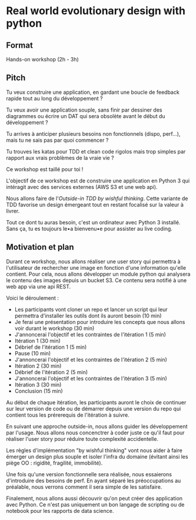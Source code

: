 # Real world evolutionary design with python

## Format

Hands-on workshop (2h - 3h)

## Pitch

Tu veux construire une application, en gardant une boucle de feedback rapide tout au long du développement&nbsp;?

Tu veux avoir une application souple, sans finir par dessiner des diagrammes ou écrire un DAT qui sera obsolète avant le début du développement&nbsp;?

Tu arrives à anticiper plusieurs besoins non fonctionnels (dispo, perf...), mais tu ne sais pas par quoi commencer&nbsp;?

Tu trouves les katas pour TDD et clean code rigolos mais trop simples par rapport aux vrais problèmes de la vraie vie&nbsp;?

Ce workshop est taillé pour toi&nbsp;!

L'objectif de ce workshop est de construire une application en Python 3 qui intéragit avec des services externes (AWS S3 et une web api).

Nous allons faire de l'_Outside-in TDD by wishful thinking_. Cette variante de TDD favorise un design émergeant tout en restant focalisé sur la valeur à livrer.

Tout ce dont tu auras besoin, c'est un ordinateur avec Python 3 installé. Sans ça, tu es toujours le•a bienvenu•e pour assister au live coding.

## Motivation et plan

Durant ce workshop, nous allons réaliser une user story qui permettra à l'utilisateur de rechercher une image en fonction d'une information qu'elle contient.
Pour cela, nous allons développer un module python qui analysera le contenu des images depuis un bucket S3. Ce contenu sera notifié à une web app via une api REST.

Voici le déroulement :

- Les participants vont cloner un repo et lancer un script qui leur permettra d'installer les outils dont ils auront besoin (10 min)
- Je ferai une présentation pour introduire les concepts que nous allons voir durant le workshop (30 min)
- J'annoncerai l'objectif et les contraintes de l'itération 1 (5 min)
- Itération 1 (30 min)
- Débrief de l'itération 1 (5 min)
- Pause (10 min)
- J'annoncerai l'objectif et les contraintes de l'itération 2 (5 min)
- Itération 2 (30 min)
- Débrief de l'itération 2 (5 min)
- J'annoncerai l'objectif et les contraintes de l'itération 3 (5 min)
- Itération 3 (30 min)
- Conclusion (15 min)

Au début de chaque itération, les participants auront le choix de continuer sur leur version de code ou de démarrer depuis une version du repo qui contient tous les prérerequis de l'itération à suivre.

En suivant une approche outside-in, nous allons guider les développement par l'usage. Nous allons nous concenctrer à coder juste ce qu'il faut pour réaliser l'user story pour réduire toute complexité accidentelle.

Les règles d'implémentation "by wishful thinking" vont nous aider à faire émerger un design plus souple et isoler l'infra du domaine (évitant ainsi les piège OO : rigidité, fragilité, immobilité).

Une fois qu'une version fonctionnelle sera réalisée, nous essaierons d'introduire des besoins de perf. En ayant séparé les préoccupations au préalable, nous verrons comment il sera simple de les satisfaire.

Finalement, nous allons aussi découvrir qu'on peut créer des application avec Python. Ce n'est pas uniquement un bon langage de scripting ou de notebook pour les rapports de data science.
